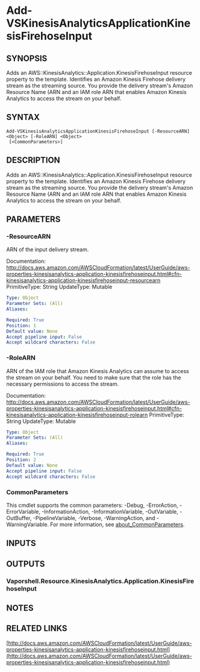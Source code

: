 # Add-VSKinesisAnalyticsApplicationKinesisFirehoseInput

## SYNOPSIS
Adds an AWS::KinesisAnalytics::Application.KinesisFirehoseInput resource property to the template.
Identifies an Amazon Kinesis Firehose delivery stream as the streaming source.
You provide the delivery stream's Amazon Resource Name (ARN and an IAM role ARN that enables Amazon Kinesis Analytics to access the stream on your behalf.

## SYNTAX

```
Add-VSKinesisAnalyticsApplicationKinesisFirehoseInput [-ResourceARN] <Object> [-RoleARN] <Object>
 [<CommonParameters>]
```

## DESCRIPTION
Adds an AWS::KinesisAnalytics::Application.KinesisFirehoseInput resource property to the template.
Identifies an Amazon Kinesis Firehose delivery stream as the streaming source.
You provide the delivery stream's Amazon Resource Name (ARN and an IAM role ARN that enables Amazon Kinesis Analytics to access the stream on your behalf.

## PARAMETERS

### -ResourceARN
ARN of the input delivery stream.

Documentation: http://docs.aws.amazon.com/AWSCloudFormation/latest/UserGuide/aws-properties-kinesisanalytics-application-kinesisfirehoseinput.html#cfn-kinesisanalytics-application-kinesisfirehoseinput-resourcearn
PrimitiveType: String
UpdateType: Mutable

```yaml
Type: Object
Parameter Sets: (All)
Aliases:

Required: True
Position: 1
Default value: None
Accept pipeline input: False
Accept wildcard characters: False
```

### -RoleARN
ARN of the IAM role that Amazon Kinesis Analytics can assume to access the stream on your behalf.
You need to make sure that the role has the necessary permissions to access the stream.

Documentation: http://docs.aws.amazon.com/AWSCloudFormation/latest/UserGuide/aws-properties-kinesisanalytics-application-kinesisfirehoseinput.html#cfn-kinesisanalytics-application-kinesisfirehoseinput-rolearn
PrimitiveType: String
UpdateType: Mutable

```yaml
Type: Object
Parameter Sets: (All)
Aliases:

Required: True
Position: 2
Default value: None
Accept pipeline input: False
Accept wildcard characters: False
```

### CommonParameters
This cmdlet supports the common parameters: -Debug, -ErrorAction, -ErrorVariable, -InformationAction, -InformationVariable, -OutVariable, -OutBuffer, -PipelineVariable, -Verbose, -WarningAction, and -WarningVariable. For more information, see [about_CommonParameters](http://go.microsoft.com/fwlink/?LinkID=113216).

## INPUTS

## OUTPUTS

### Vaporshell.Resource.KinesisAnalytics.Application.KinesisFirehoseInput
## NOTES

## RELATED LINKS

[http://docs.aws.amazon.com/AWSCloudFormation/latest/UserGuide/aws-properties-kinesisanalytics-application-kinesisfirehoseinput.html](http://docs.aws.amazon.com/AWSCloudFormation/latest/UserGuide/aws-properties-kinesisanalytics-application-kinesisfirehoseinput.html)

